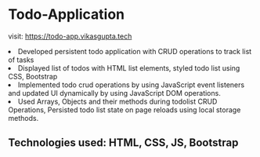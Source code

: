 # Todo-Application
visit: https://todo-app.vikasgupta.tech

<li>Developed persistent todo application with CRUD operations to track list of tasks</li>
<li>Displayed list of todos with HTML list elements, styled todo list using CSS, Bootstrap</li>
<li>Implemented todo crud operations by using JavaScript event listeners and updated UI dynamically by 
using JavaScript DOM operations.</li>
<li>Used Arrays, Objects and their methods during todolist CRUD Operations, Persisted todo list state on 
page reloads using local storage methods.</li>

## Technologies used: HTML, CSS, JS, Bootstrap
